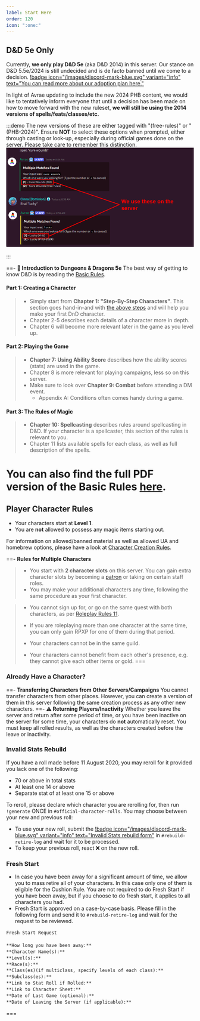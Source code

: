 ```yaml
---
label: Start Here
order: 120
icon: ":one:"
---
```


## D&D 5e Only

Currently, **we only play D&D 5e** (aka D&D 2014) in this server. Our stance on D&D 5.5e/2024 is still undecided and is de facto banned until we come to a decision. [!badge icon="/images/discord-mark-blue.svg" variant="info" text="You can read more about our adoption plan here."](https://discord.com/channels/512870694883950598/528882919658356753/1280268751639543949)

In light of Avrae updating to include the new 2024 PHB content, we would like to tentatively inform everyone that until a decision has been made on how to move forward with the new ruleset, **we will still be using the 2014 versions of spells/feats/classes/etc.**

:::demo
The new versions of these are either tagged with "(free-rules)" or "(PHB-2024)". Ensure **NOT** to select these options when prompted, either through casting or look-up, especially during official games done on the server. Please take care to remember this distinction.
![](/images/avrae-2014-2024.png)
<style>
.demo p, .demo figure {
  display: inline-block;
}

.demo p {
  width: 40%;
  margin-right: -1em;
}
.demo figure { 
  float: right; 
  width: 60%;
  overflow: hidden;
}

.demo figure img {
  max-width: unset;
  width: 110%;
}
</style>

:::

==- :beginner: **Introduction to Dungeons & Dragons 5e**
The best way of getting to know D&D is by reading the [Basic Rules](https://www.dndbeyond.com/sources/basic-rules).

#### Part 1: Creating a Character
> - Simply start from **Chapter 1: "Step-By-Step Characters"**. This section goes hand-in-and with [the above steps](/character-building/new-to-dnd.md/#dd-beyond-character-builder) and will help you make your first DnD character. 
> - Chapter 2-5 describes each details of a character more in depth.
> - Chapter 6 will become more relevant later in the game as you level up.

#### Part 2: Playing the Game
> - **Chapter 7: Using Ability Score** describes how the ability scores (stats) are used in the game.
> - Chapter 8 is more relevant for playing campaigns, less so on this server.
> - Make sure to look over **Chapter 9: Combat** before attending a DM event.
>   - Appendix A: Conditions often comes handy during a game.

#### Part 3: The Rules of Magic

> - **Chapter 10: Spellcasting** describes rules around spellcasting in D&D. If your character is a spellcaster, this section of the rules is relevant to you.
> - Chapter 11 lists available spells for each class, as well as full description of the spells.

You can also find the full PDF version of the Basic Rules [here](http://media.wizards.com/2018/dnd/downloads/DnD_BasicRules_2018.pdf).
===


## Player Character Rules

- Your characters start at **Level 1**.
- You are **not** allowed to possess any magic items starting out.

For information on allowed/banned material as well as allowed UA and homebrew options, please have a look at [Character Creation Rules](/character-building/cc-rules/).

==- **Rules for Multiple Characters**
> - You start with **2 character slots** on this server. You can gain extra character slots by becoming a [patron](https://www.patreon.com/Dndworld) or taking on certain staff roles.
> - You may make your additional characters any time, following the same procedure as your first character. 

> - You cannot sign up for, or go on the same quest with both characters, as per [Roleplay Rules 11](/rp-rules/). 
> - If you are roleplaying more than one character at the same time, you can only gain RPXP for one of them during that period.
> 
> - Your characters cannot be in the same guild.
> - Your characters cannot benefit from each other's presence, e.g. they cannot give each other items or gold.
===

### Already Have a Character?

==- **Transferring Characters from Other Servers/Campaigns**
You cannot transfer characters from other places. However, you can create a version of them in this server following the same creation process as any other new characters.
==- **:warning: Returning Players/Inactivity**
Whether you leave the server and return after some period of time, or you have been inactive on the server for some time, your characters do **not** automatically reset. You must keep all rolled results, as well as the characters created before the leave or inactivity. 

### Invalid Stats Rebuild
If you have a roll made before 11 August 2020, you may reroll for it provided you lack one of the following:
- 70 or above in total stats
- At least one 14 or above
- Separate stat of at least one 15 or above

To reroll, please declare which character you are rerolling for, then run `!generate` ONCE in `#official-character-rolls`. You may choose between your new and previous roll:
- To use your new roll, submit the [!badge icon="/images/discord-mark-blue.svg" variant="info" text="Invalid Stats rebuild form"](https://discord.com/channels/512870694883950598/542953099560615946/941343439428145223) in `#rebuild-retire-log` and wait for it to be processed.
- To keep your previous roll, react ❌ on the new roll.

### Fresh Start
- In case you have been away for a significant amount of time, we allow you to mass retire all of your characters. In this case only one of them is eligible for the Cushion Rule. You are not required to do Fresh Start if you have been away, but if you choose to do fresh start, it applies to all characters you had.
- Fresh Start is approved on a case-by-case basis. Please fill in the following form and send it to `#rebuild-retire-log` and wait for the request to be reviewed.

```md
Fresh Start Request

**How long you have been away:** 
**Character Name(s):** 
**Level(s):** 
**Race(s):** 
**Class(es)(if multiclass, specify levels of each class):** 
**Subclass(es):** 
**Link to Stat Roll if Rolled:** 
**Link to Character Sheet:** 
**Date of Last Game (optional):** 
**Date of Leaving the Server (if applicable):** 
```
===
